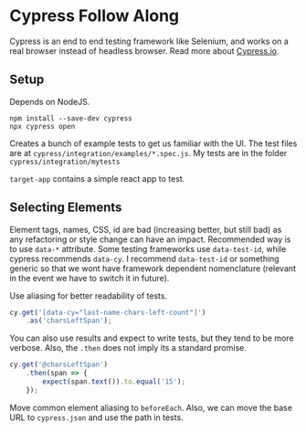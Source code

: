 # Cypress Follow Along

Cypress is an end to end testing framework like Selenium, and works on a real browser instead of headless browser. Read more about [Cypress.io](https://www.cypress.io/).

## Setup
Depends on NodeJS.
```
npm install --save-dev cypress
npx cypress open 
```
Creates a bunch of example tests to get us familiar with the UI. The test files are at `cypress/integration/examples/*.spec.js`.
My tests are in the folder `cypress/integration/mytests`

`target-app` contains a simple react app to test.

## Selecting Elements
Element tags, names, CSS, id are bad (increasing better, but still bad) as any refactoring or style change can have an impact. Recommended way is to use `data-*` attribute. Some testing frameworks use `data-test-id`, while cypress recommends `data-cy`. I recommend `data-test-id` or something generic so that we wont have framework dependent nomenclature (relevant in the event we have to switch it in future).

Use aliasing for better readability of tests.
```js
cy.get('[data-cy="last-name-chars-left-count"]')
    .as('charsLeftSpan');
```

You can also use results and expect to write tests, but they tend to be more verbose. Also, the `.then` does not imply its a standard promise.
```js
cy.get('@charsLeftSpan')
    .then(span => {
        expect(span.text()).to.equal('15');
    });
```
Move common element aliasing to `beforeEach`. Also, we can move the base URL to `cypress.json` and use the path in tests.
